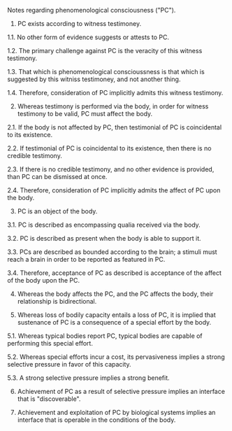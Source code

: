 Notes regarding phenomenological consciousness ("PC").

1. PC exists according to witness testimoney.

1.1. No other form of evidence suggests or attests to PC.

1.2. The primary challenge against PC is the veracity of this witness testimony.

1.3. That which is phenomenological conscioussness is that which is suggested by this witniss testimoney, and not another thing.

1.4. Therefore, consideration of PC implicitly admits this witness testimony.

2. Whereas testimony is performed via the body, in order for witness testimony to be valid, PC must affect the body.

2.1. If the body is not affected by PC, then testimonial of PC is coincidental to its existence.

2.2. If testimonial of PC is coincidental to its existence, then there is no credible testimony.

2.3. If there is no credible testimony, and no other evidence is provided, than PC can be dismissed at once.

2.4. Therefore, consideration of PC implicitly admits the affect of PC upon the body.

3. PC is an object of the body.

3.1. PC is described as encompassing qualia received via the body.

3.2. PC is described as present when the body is able to support it.

3.3. PCs are described as bounded according to the brain; a stimuli must reach a brain in order to be reported as featured in PC.

3.4. Therefore, acceptance of PC as described is acceptance of the affect of the body upon the PC.

4. Whereas the body affects the PC, and the PC affects the body, their relationship is bidirectional.

5. Whereas loss of bodily capacity entails a loss of PC, it is implied that sustenance of PC is a consequence of a special effort by the body.

5.1. Whereas typical bodies report PC, typical bodies are capable of performing this special effort.

5.2. Whereas special efforts incur a cost, its pervasiveness implies a strong selective pressure in favor of this capacity.

5.3. A strong selective pressure implies a strong benefit.

6. Achievement of PC as a result of selective pressure implies an interface that is "discoverable".

7. Achievement and exploitation of PC by biological systems implies an interface that is operable in the conditions of the body. 
